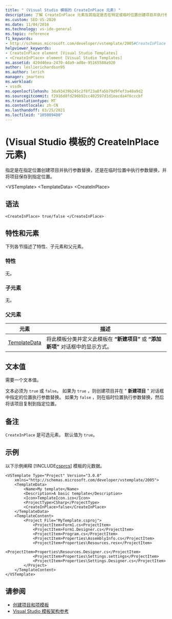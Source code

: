 ```yaml
---
title: " (Visual Studio 模板的 CreateInPlace 元素) "
description: 了解 CreateInPlace 元素及其指定是否在特定或临时位置创建项目并执行参数替换。
ms.custom: SEO-VS-2020
ms.date: 11/04/2016
ms.technology: vs-ide-general
ms.topic: reference
f1_keywords:
- http://schemas.microsoft.com/developer/vstemplate/2005#CreateInPlace
helpviewer_keywords:
- CreateInPlace element [Visual Studio Templates]
- <CreateInPlace> element [Visual Studio Templates]
ms.assetid: 420d46ea-2470-4da9-ad8e-95165588a920
author: leslierichardson95
ms.author: lerich
manager: jmartens
ms.workload:
- vssdk
ms.openlocfilehash: 3da93439b245c2f8f23a8fa5b79d9fef3a48a9d2
ms.sourcegitcommit: f2916d8fd296b92cc402597d1d1eecda4f6cccbf
ms.translationtype: MT
ms.contentlocale: zh-CN
ms.lasthandoff: 03/25/2021
ms.locfileid: "105089480"
---
```

# <a name="createinplace-element-visual-studio-templates"></a> (Visual Studio 模板的 CreateInPlace 元素) 
指定是在指定位置创建项目并执行参数替换，还是在临时位置中执行参数替换，并将项目保存到指定位置。

 \<VSTemplate> \<TemplateData>
 \<CreateInPlace>

## <a name="syntax"></a>语法

```
<CreateInPlace> true/false </CreateInPlace>
```

## <a name="attributes-and-elements"></a>特性和元素
 下列各节描述了特性、子元素和父元素。

### <a name="attributes"></a>特性
 无。

### <a name="child-elements"></a>子元素
 无。

### <a name="parent-elements"></a>父元素

|元素|描述|
|-------------|-----------------|
|[TemplateData](../extensibility/templatedata-element-visual-studio-templates.md)|将此模板分类并定义此模板在 **“新建项目”** 或 **“添加新项”** 对话框中的显示方式。|

## <a name="text-value"></a>文本值
 需要一个文本值。

 文本必须为 `true` 或 `false`。 如果为 `true` ，则创建项目并在 " **新建项目** " 对话框中指定的位置执行参数替换。 如果为 `false` ，则在临时位置执行参数替换，然后将该项目复制到指定位置。

## <a name="remarks"></a>备注
 `CreateInPlace` 是可选元素。 默认值为 `true`。

## <a name="example"></a>示例
 以下示例阐释 [!INCLUDE[csprcs](../data-tools/includes/csprcs_md.md)] 模板的元数据。

```
<VSTemplate Type="Project" Version="3.0.0"
    xmlns="http://schemas.microsoft.com/developer/vstemplate/2005">
    <TemplateData>
        <Name>My template</Name>
        <Description>A basic template</Description>
        <Icon>TemplateIcon.ico</Icon>
        <ProjectType>CSharp</ProjectType>
        <CreateInPlace>false</CreateInPlace>
    </TemplateData>
    <TemplateContent>
        <Project File="MyTemplate.csproj">
            <ProjectItem>Form1.cs<ProjectItem>
            <ProjectItem>Form1.Designer.cs</ProjectItem>
            <ProjectItem>Program.cs</ProjectItem>
            <ProjectItem>Properties\AssemblyInfo.cs</ProjectItem>
            <ProjectItem>Properties\Resources.resx</ProjectItem>
            <ProjectItem>Properties\Resources.Designer.cs</ProjectItem>
            <ProjectItem>Properties\Settings.settings</ProjectItem>
            <ProjectItem>Properties\Settings.Designer.cs</ProjectItem>
        </Project>
    </TemplateContent>
</VSTemplate>
```

## <a name="see-also"></a>请参阅
- [创建项目和项模板](../ide/creating-project-and-item-templates.md)
- [Visual Studio 模板架构参考](../extensibility/visual-studio-template-schema-reference.md)
